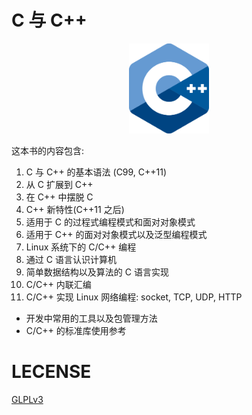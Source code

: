 # C 与 C++

<div style="text-align: center;">
   <img src="source/_images/logo.cpp.iso.svg" style="width: 128px;" />
</div>

这本书的内容包含:

1. C 与 C++ 的基本语法 (C99, C++11)
2. 从 C 扩展到 C++
3. 在 C++ 中摆脱 C
4. C++ 新特性(C++11 之后)
5. 适用于 C 的过程式编程模式和面对对象模式
6. 适用于 C++ 的面对对象模式以及泛型编程模式
7. Linux 系统下的 C/C++ 编程
8. 通过 C 语言认识计算机
9.  简单数据结构以及算法的 C 语言实现
10. C/C++ 内联汇编
11. C/C++ 实现 Linux 网络编程: socket, TCP, UDP, HTTP

- 开发中常用的工具以及包管理方法
- C/C++ 的标准库使用参考

# LECENSE

[GLPLv3](LICENSE)
